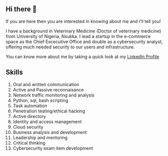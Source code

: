 ## Hi there 👋

If you are here then you are interested in knowing about me and i'll tell you!

I have a background in Veterinary Medicine (Doctor of veterinary medicine) from University of Nigeria, Nsukka. I lead a startup in the e-commerce space as the Chief Excecutive Office and double as a cybersecurity analyst, offering much needed security to our users and infrastructure. 

You can know more about me by taking a quick look at my [LinkedIn Profile](https://www.linkedin.com/in/chinuaoku-nwasogwa-dvm-cc-89872583/) 

## Skills

1. Oral and written communication
2. Active and Passive reconnaisance
3. Network traffic monitoring and analysis
4. Python, sql, bash scripting
5. Task automation
6. Penetration testing/ethical hacking
7. Active directory
8. Identity and access management
9. Cloud security
10. Business analysis and development
11. Leadership and mentoring
12. Critical thinking
13. Cybersecurity exam item development
<!--
| Attempt | #1 | #2 |
| :------ |:---| :--|
|son      |a    |b  |

<!--
**Chinuaoku/Chinuaoku** is a ✨ _special_ ✨ repository because its `README.md` (this file) appears on your GitHub profile.

Here are some ideas to get you started:

- 🔭 I’m currently working on ...
- 🌱 I’m currently learning ...
- 👯 I’m looking to collaborate on ...
- 🤔 I’m looking for help with ...
- 💬 Ask me about ...
- 📫 How to reach me: ...
- 😄 Pronouns: ...
- ⚡ Fun fact: ...
-->
